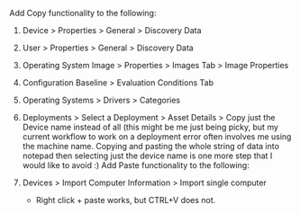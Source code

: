 
Add Copy functionality to the following:

1. Device > Properties > General > Discovery Data
1. User > Properties > General > Discovery Data
1. Operating System Image > Properties > Images Tab > Image Properties
1. Configuration Baseline > Evaluation Conditions Tab
1. Operating Systems > Drivers > Categories
1. Deployments > Select a Deployment > Asset Details > Copy just the Device name instead of all (this might be me just being picky, but my current workflow to work on a deployment error often involves me using the machine name.  Copying and pasting the whole string of data into notepad then selecting just the device name is one more step that I would like to avoid :)
Add Paste functionality to the following:

1. Devices > Import Computer Information > Import single computer
    - Right click + paste works, but CTRL+V does not.
